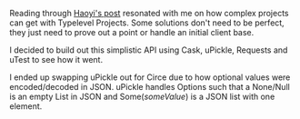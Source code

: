 Reading through [Haoyi's post](https://www.lihaoyi.com/post/12yearsofthecomlihaoyiScalaPlatform.html) 
resonated with me on how complex projects can get with Typelevel Projects. 
Some solutions don't need to be perfect, they just need to prove out a point 
or handle an initial client base.

I decided to build out this simplistic API using Cask, uPickle, Requests and uTest to see how it went.

I ended up swapping uPickle out for Circe due to how optional values were encoded/decoded in JSON. uPickle handles Options such that a None/Null is an empty List in JSON and Some(*someValue*) is a JSON list with one element.
